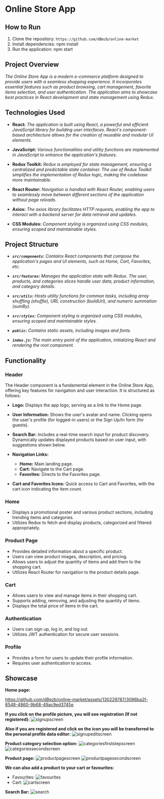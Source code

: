 # Online Store App

## How to Run

1. Clone the repository: `https://github.com/dBezb/online-market`
2. Install dependencies: npm install
3. Run the application: npm start

## Project Overview

_The Online Store App is a modern e-commerce platform designed to provide users with a seamless shopping experience. It incorporates essential features such as product browsing, cart management, favorite items selection, and user authentication. The application aims to showcase best practices in React development and state management using Redux._

## Technologies Used

- **React:** _The application is built using React, a powerful and efficient JavaScript library for building user interfaces. React's component-based architecture allows for the creation of reusable and modular UI elements._

- **JavaScript:** _Various functionalities and utility functions are implemented in JavaScript to enhance the application's features._

- **Redux Toolkit:** _Redux is employed for state management, ensuring a centralized and predictable state container. The use of Redux Toolkit simplifies the implementation of Redux logic, making the codebase more maintainable._

- **React Router:** _Navigation is handled with React Router, enabling users to seamlessly move between different sections of the application without page reloads._

- **Axios:** _The axios library facilitates HTTP requests, enabling the app to interact with a backend server for data retrieval and updates._

- **CSS Modules:** _Component styling is organized using CSS modules, ensuring scoped and maintainable styles._

## Project Structure

- **_`src/components`:_** _Contains React components that compose the application's pages and UI elements, such as Home, Cart, Favorites, etc._

- **_`src/features`:_** _Manages the application state with Redux. The user, products, and categories slices handle user data, product information, and category details._

- **_`src/utils`:_** _Hosts utility functions for common tasks, including array shuffling (shuffle), URL construction (buildUrl), and numeric summation (sumBy)._

- **_`src/styles`:_** _Component styling is organized using CSS modules, ensuring scoped and maintainable styles._

- **_`public`:_** _Contains static assets, including images and fonts._

- **_`index.js`:_** _The main entry point of the application, initializing React and rendering the root component._

## Functionality

### Header

The Header component is a fundamental element in the Online Store App, offering key features for navigation and user interaction. It is structured as follows:

- **Logo:** Displays the app logo, serving as a link to the Home page.

- **User Information:** Shows the user's avatar and name. Clicking opens the user's profile (for logged-in users) or the Sign Up/In form (for guests).

- **Search Bar:** Includes a real-time search input for product discovery. Dynamically updates displayed products based on user input, with suggestions shown below.

- **Navigation Links:**

  - **Home:** Main landing page.
  - **Cart:** Navigate to the Cart page.
  - **Favorites:** Directs to the Favorites page.

- **Cart and Favorites Icons:** Quick access to Cart and Favorites, with the cart icon indicating the item count.

### Home

- Displays a promotional poster and various product sections, including trending items and categories.
- Utilizes Redux to fetch and display products, categorized and filtered appropriately.

### Product Page

- Provides detailed information about a specific product.
- Users can view product images, description, and pricing.
- Allows users to adjust the quantity of items and add them to the shopping cart.
- Utilizes React Router for navigation to the product details page.

### Cart

- Allows users to view and manage items in their shopping cart.
- Supports adding, removing, and adjusting the quantity of items.
- Displays the total price of items in the cart.

### Authentication

- Users can sign up, log in, and log out.
- Utilizes JWT authentication for secure user sessions.

### Profile

- Provides a form for users to update their profile information.
- Requires user authentication to access.

## Showcase

**Home page:**
<div>

https://github.com/dBezb/online-market/assets/130229787/3086ba2f-8548-4860-9b68-49ac9ed3745e

</div>

**If you click on the profile picture, you will see registration (If not registered):**
![signupscreen](https://github.com/dBezb/online-market/assets/130229787/b4025d65-bb3b-46a3-b5a7-da34b28491a0)

**Also if you are registered and click on the icon you will be transferred to the personal profile data editor:**
![signupeditscreen](https://github.com/dBezb/online-market/assets/130229787/b97ad322-fd27-4f95-90f2-98a6a8ed0e43)

**Product category selection option:**
![categoriesfirststepscreen](https://github.com/dBezb/online-market/assets/130229787/3889581d-cb21-40c6-b6ea-a1fa0b47bc96)
![categoriessecondscreen](https://github.com/dBezb/online-market/assets/130229787/62352fde-7fbd-4e05-805f-2f87ab022df0)

**Product page:**
![productpagescreen](https://github.com/dBezb/online-market/assets/130229787/1adade66-44aa-4800-8d7c-04222447e322)
![productpagesecondscreen](https://github.com/dBezb/online-market/assets/130229787/c2b0771d-b7fd-4a9e-bbf4-73bc02fc838a)

**We can also add a product to your cart or favourites:**
- Favourites:
![favourites](https://github.com/dBezb/online-market/assets/130229787/67d5ea7b-e498-4a16-b29f-558e31669cb2)
- Cart: ![cartscreen](https://github.com/dBezb/online-market/assets/130229787/41748d8b-0bdd-48ba-8855-bbc103a91f05)

**Search Bar:**
![search](https://github.com/dBezb/online-market/assets/130229787/293585ae-922f-4bbf-9a87-a5631c90d931)

